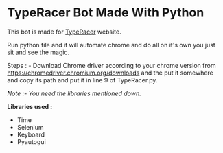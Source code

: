 # TypeRacer Bot Made With Python

This bot is made for [TypeRacer](https://typeracer.com) website.

Run python file and it will automate chrome and do all on it's own you just sit and see the magic.

Steps :
       - Download Chrome driver according to your chrome version from https://chromedriver.chromium.org/downloads
         and the put it somewhere and copy its path and put it in line 9 of TypeRacer.py.

*Note  :- You need the libraries mentioned down.*

**Libraries used :**
  - Time
  - Selenium
  - Keyboard
  - Pyautogui
